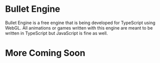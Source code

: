 # Bullet Engine
Bullet Engine is a free engine that is being developed for TypeScript using WebGL.
All animations or games written with this engine are meant to be written in TypeScript but JavaScript is fine as well.

# More Coming Soon
